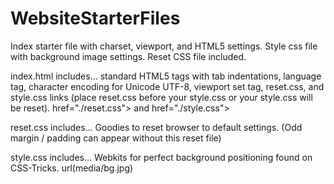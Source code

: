 # WebsiteStarterFiles
Index starter file with charset, viewport, and HTML5 settings. Style css file with background image settings. Reset CSS file included.


index.html includes...
standard HTML5 tags with tab indentations, language tag, character encoding for Unicode UTF-8, viewport set tag, reset.css, and style.css links (place reset.css before your style.css or your style.css will be reset). href="./reset.css"> and href="./style.css">
  

reset.css includes...
Goodies to reset browser to default settings. (Odd margin / padding can appear without this reset file)
  
  
style.css includes...
Webkits for perfect background positioning found on CSS-Tricks. url(media/bg.jpg)
 



